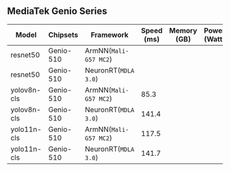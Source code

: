 ## MediaTek Genio Series
  
  | Model   |     Chipsets          |    Framework                |    Speed (ms) |   Memory (GB) |  Power (Watt) |     Temp (°C)    |
  |---------|-----------------------|-----------------------------|---------------|---------------|---------------|------------------|
  | resnet50  |  Genio-510    | ArmNN(`Mali-G57 MC2`)       |         |           |               |                  |
  | resnet50  |  Genio-510    | NeuronRT(`MDLA 3.0`)        |         |           |               |                  |
  | yolov8n-cls  |  Genio-510 | ArmNN(`Mali-G57 MC2`)       | 85.3    |           |               |                  |
  | yolov8n-cls  |  Genio-510 | NeuronRT(`MDLA 3.0`)        | 141.4   |           |               |                  |
  | yolo11n-cls  |  Genio-510 | ArmNN(`Mali-G57 MC2`)       | 117.5   |           |               |                  |
  | yolo11n-cls  |  Genio-510 | NeuronRT(`MDLA 3.0`)        | 141.7   |           |               |                  |
